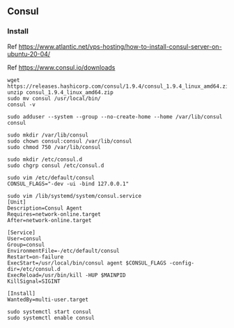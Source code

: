 ## Consul

### Install

Ref https://www.atlantic.net/vps-hosting/how-to-install-consul-server-on-ubuntu-20-04/

Ref https://www.consul.io/downloads

```
wget https://releases.hashicorp.com/consul/1.9.4/consul_1.9.4_linux_amd64.zip
unzip consul_1.9.4_linux_amd64.zip
sudo mv consul /usr/local/bin/
consul -v
```

```
sudo adduser --system --group --no-create-home --home /var/lib/consul consul

sudo mkdir /var/lib/consul
sudo chown consul:consul /var/lib/consul
sudo chmod 750 /var/lib/consul

sudo mkdir /etc/consul.d
sudo chgrp consul /etc/consul.d

sudo vim /etc/default/consul
CONSUL_FLAGS="-dev -ui -bind 127.0.0.1"

sudo vim /lib/systemd/system/consul.service
[Unit]
Description=Consul Agent
Requires=network-online.target
After=network-online.target

[Service]
User=consul
Group=consul
EnvironmentFile=-/etc/default/consul
Restart=on-failure
ExecStart=/usr/local/bin/consul agent $CONSUL_FLAGS -config-dir=/etc/consul.d
ExecReload=/usr/bin/kill -HUP $MAINPID
KillSignal=SIGINT

[Install]
WantedBy=multi-user.target
```

```
sudo systemctl start consul
sudo systemctl enable consul
```
